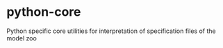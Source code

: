 # python-core
Python specific core utilities for interpretation of specification files of the model zoo
